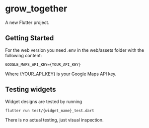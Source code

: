 # grow_together

A new Flutter project.

## Getting Started

For the web version you need .env in the web/assets folder with the following content:
```
GOOGLE_MAPS_API_KEY={YOUR_API_KEY}
```

Where {YOUR_API_KEY} is your Google Maps API key.

## Testing widgets
Widget designs are tested by running
```
flutter run test/{widget_name}_test.dart
```

There is no actual testing, just visual inspection.
